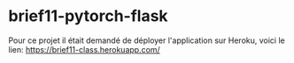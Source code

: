 # brief11-pytorch-flask

Pour ce projet il était demandé de déployer l'application sur Heroku, voici le lien: https://brief11-class.herokuapp.com/
